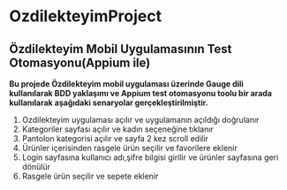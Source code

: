 # OzdilekteyimProject

## Özdilekteyim Mobil Uygulamasının Test Otomasyonu(Appium ile)

**Bu projede Özdilekteyim mobil uygulaması üzerinde Gauge dili kullanılarak BDD  yaklaşımı   ve Appium test otomasyonu toolu bir arada kullanılarak aşağıdaki senaryolar gerçekleştirilmiştir.**
1. Ozdilekteyim uygulaması açılır ve uygulamanın açıldığı doğrulanır
2. Kategoriler sayfası açılır ve kadın seçeneğine tıklanır
3. Pantolon kategorisi açılır  ve sayfa 2 kez scroll edilir
4. Ürünler içerisinden rasgele ürün seçilir ve favorilere eklenir
5. Login sayfasına kullanıcı adı,şifre bilgisi girilir ve ürünler sayfasına geri dönülür
6. Rasgele ürün seçilir ve sepete eklenir


